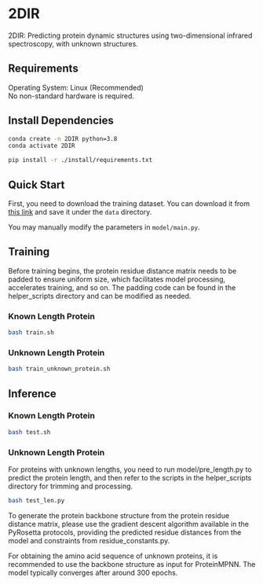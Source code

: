 # 2DIR

2DIR: Predicting protein dynamic structures using two-dimensional infrared spectroscopy, with unknown structures.

## Requirements
Operating System: Linux (Recommended)  
No non-standard hardware is required.

## Install Dependencies
```bash
conda create -n 2DIR python=3.8
conda activate 2DIR

pip install -r ./install/requirements.txt

```



## Quick Start

First, you need to download the training dataset. You can download it from [this link](https://github.com/ZhuLvs/2DIR/tree/main) and save it under the `data` directory. 

You may manually modify the parameters in `model/main.py`.

## Training
Before training begins, the protein residue distance matrix needs to be padded to ensure uniform size, which facilitates model processing, accelerates training, and so on. The padding code can be found in the helper_scripts directory and can be modified as needed.

### Known Length Protein
```bash
bash train.sh
```

### Unknown Length Protein
```bash
bash train_unknown_protein.sh
```
## Inference

### Known Length Protein
```bash
bash test.sh
```
### Unknown Length Protein
For proteins with unknown lengths, you need to run model/pre_length.py to predict the protein length, and then refer to the scripts in the helper_scripts directory for trimming and processing.
```bash
bash test_len.py
```



To generate the protein backbone structure from the protein residue distance matrix, please use the gradient descent algorithm available in the PyRosetta protocols, providing the predicted residue distances from the model and constraints from residue_constants.py.

For obtaining the amino acid sequence of unknown proteins, it is recommended to use the backbone structure as input for ProteinMPNN. The model typically converges after around 300 epochs.
